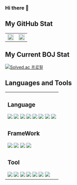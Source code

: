 ### Hi there 👋

<!--
**Son-GyeongSik/Son-GyeongSik** is a ✨ _special_ ✨ repository because its `README.md` (this file) appears on your GitHub profile.

Here are some ideas to get you started:

- 🔭 I’m currently working on ...
- 🌱 I’m currently learning ...
- 👯 I’m looking to collaborate on ...
- 🤔 I’m looking for help with ...
- 💬 Ask me about ...
- 📫 How to reach me: ...
- 😄 Pronouns: ...
- ⚡ Fun fact: ...
-->


## My GitHub Stat

<table>
  <tr>
    <td valign="top" width="50%">
      <img src="https://github-readme-stats.vercel.app/api?username=Son-GyeongSik&theme=algolia" width="100%">
    </td>
    <td valign="top" width="50%">
      <img src="https://github-readme-stats.vercel.app/api/top-langs/?username=Son-GyeongSik&layout=compact&theme=radical" width="100%" />
    </td>
  </tr>
</table>



## My Current BOJ Stat
[![Solved.ac 
프로필](http://mazassumnida.wtf/api/v2/generate_badge?boj=apple06521)](https://solved.ac/apple06521)

## Languages and Tools
<table>
  <tr>
    <td>
      <h3> Language </h3>
      <img src="https://img.shields.io/badge/-C-grey?&style=for-the-badge&logo=C&logoColor=black" />
      <img src="https://img.shields.io/badge/-python-1572B6?&style=for-the-badge&logo=python&logoColor=black" />
      <img src="https://img.shields.io/badge/-java-F89820?&style=for-the-badge&logo=java&logoColor=black" />
      <img src="https://img.shields.io/badge/-javascript-F7DF1E?&style=for-the-badge&logo=javascript&logoColor=black" />
      <img src="https://img.shields.io/badge/-typescript-007ACC?&style=for-the-badge&logo=typescript&logoColor=black" />
      <img src="https://img.shields.io/badge/HTML5-E34F26?style=for-the-badge&logo=html5&logoColor=white" />
      <img src="https://img.shields.io/badge/-css3-1572B6?&style=for-the-badge&logo=css3&logoColor=white" />
      <img src="https://img.shields.io/badge/-c++-00599C?style=for-the-badge&logo=cplusplus&logoColor=white" />
    </td>
  </tr>
  <tr>
    <td>
      <h3> FrameWork </h3>
      <img src="https://img.shields.io/badge/-ReactJS-61DAFB?&style=for-the-badge&logo=react&logoColor=white" />
      <img src="https://img.shields.io/badge/-electron-47848F?&style=for-the-badge&logo=electron&logoColor=white" />
      <img src="https://img.shields.io/badge/-fastapi-009688?style=for-the-badge&logo=fastapi&logoColor=white" />
      <img src="https://img.shields.io/badge/-spring-6DB33F?style=for-the-badge&logo=spring&logoColor=white" />
    </td>
  </tr>
  <tr>
    <td>
      <h3> Tool </h3>
      <img src="https://img.shields.io/badge/-VSCode-007ACC?&style=for-the-badge&logo=visual-studio-code&logoColor=white" />
      <img src="https://img.shields.io/badge/-intellij-000000?&style=for-the-badge&logo=intellijidea&logoColor=white" />
      <img src="https://img.shields.io/badge/-pycharm-000000?&style=for-the-badge&logo=pycharm&logoColor=white" />
      <img src="https://img.shields.io/badge/-Git-F05032?&style=for-the-badge&logo=git&logoColor=white" /> 
      <img src="https://img.shields.io/badge/github-%23121011.svg?style=for-the-badge&logo=github&logoColor=white" />
      <img src="https://img.shields.io/badge/figma-%23F24E1E.svg?style=for-the-badge&logo=figma&logoColor=white" />
      <img src="https://img.shields.io/badge/-mariadb-003545?style=for-the-badge&logo=mariadb&logoColor=white" />
    </td>
  </tr>
</table>



